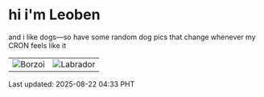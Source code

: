 # hi i'm Leoben

and i like dogs—so have some random dog pics that change whenever my CRON feels like it

|  |  |
|--------|----------|
| ![Borzoi](https://random-dog-vercel.vercel.app/api/random-borzoi?v=1755808406) | ![Labrador](https://random-dog-vercel.vercel.app/api/random-labrador?v=1755808406) |

Last updated: 2025-08-22 04:33 PHT
